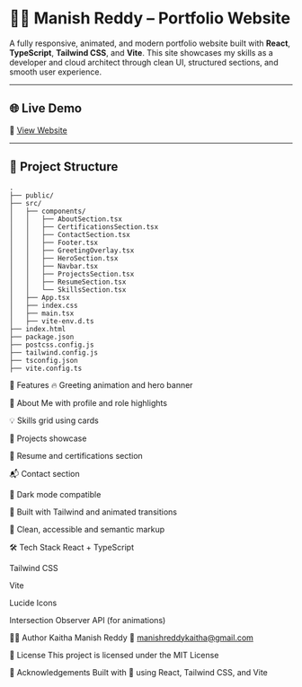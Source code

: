 # 🧑‍💻 Manish Reddy – Portfolio Website

A fully responsive, animated, and modern portfolio website built with **React**, **TypeScript**, **Tailwind CSS**, and **Vite**. This site showcases my skills as a developer and cloud architect through clean UI, structured sections, and smooth user experience.

---

## 🌐 Live Demo

🔗 [View Website](https://marvelous-hamster-88ab96.netlify.app)

---

## 📁 Project Structure

```plaintext
.
├── public/
├── src/
│   ├── components/
│   │   ├── AboutSection.tsx
│   │   ├── CertificationsSection.tsx
│   │   ├── ContactSection.tsx
│   │   ├── Footer.tsx
│   │   ├── GreetingOverlay.tsx
│   │   ├── HeroSection.tsx
│   │   ├── Navbar.tsx
│   │   ├── ProjectsSection.tsx
│   │   ├── ResumeSection.tsx
│   │   └── SkillsSection.tsx
│   ├── App.tsx
│   ├── index.css
│   ├── main.tsx
│   ├── vite-env.d.ts
├── index.html
├── package.json
├── postcss.config.js
├── tailwind.config.js
├── tsconfig.json
├── vite.config.ts
```
🔑 Features
🔥 Greeting animation and hero banner

👤 About Me with profile and role highlights

💡 Skills grid using cards

📂 Projects showcase

📄 Resume and certifications section

📬 Contact section

🌙 Dark mode compatible

💨 Built with Tailwind and animated transitions

🧼 Clean, accessible and semantic markup

🛠 Tech Stack
React + TypeScript

Tailwind CSS

Vite

Lucide Icons

Intersection Observer API (for animations)

👨‍💻 Author
Kaitha Manish Reddy
📧 manishreddykaitha@gmail.com

📄 License
This project is licensed under the MIT License

🙌 Acknowledgements
Built with 💙 using React, Tailwind CSS, and Vite

